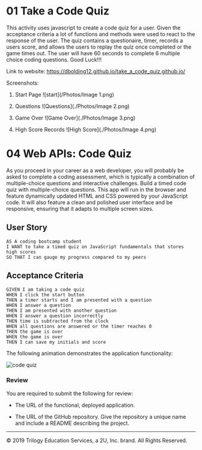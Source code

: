 # 01 Take a Code Quiz 

This activity uses javascript to create a code quiz for a user. Given the acceptance criteria a lot of functions and methods were used to react to the response of the user. The quiz contains a questionaire, timer, records a users score, and allows the users to replay the quiz once completed or the game times out. The user will have 60 seconds to complete 6 multiple choice coding questions. Good Luck!!!

Link to website: https://dbolding12.github.io/take_a_code_quiz.github.io/

Screenshots:
1. Start Page
![start](/Photos/Image 1.png)

2. Questions
![Questions](./Photos/Image 2.png)

3. Game Over
![Game Over](./Photos/Image 3.png)

4. High Score Records 
![High Score](./Photos/Image 4.png)


# 04 Web APIs: Code Quiz

As you proceed in your career as a web developer, you will probably be asked to complete a coding assessment, which is typically a combination of multiple-choice questions and interactive challenges. Build a timed code quiz with multiple-choice questions. This app will run in the browser and feature dynamically updated HTML and CSS powered by your JavaScript code. It will also feature a clean and polished user interface and be responsive, ensuring that it adapts to multiple screen sizes.

## User Story

```
AS A coding bootcamp student
I WANT to take a timed quiz on JavaScript fundamentals that stores high scores
SO THAT I can gauge my progress compared to my peers
```

## Acceptance Criteria

```
GIVEN I am taking a code quiz
WHEN I click the start button
THEN a timer starts and I am presented with a question
WHEN I answer a question
THEN I am presented with another question
WHEN I answer a question incorrectly
THEN time is subtracted from the clock
WHEN all questions are answered or the timer reaches 0
THEN the game is over
WHEN the game is over
THEN I can save my initials and score
```

The following animation demonstrates the application functionality:

![code quiz](./Assets/04-web-apis-homework-demo.gif)

### Review

You are required to submit the following for review:

* The URL of the functional, deployed application.

* The URL of the GitHub repository. Give the repository a unique name and include a README describing the project.

- - -
© 2019 Trilogy Education Services, a 2U, Inc. brand. All Rights Reserved.
